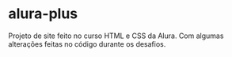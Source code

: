 # alura-plus
Projeto de site feito no curso HTML e CSS da Alura. Com algumas alterações feitas no código durante os desafios.
